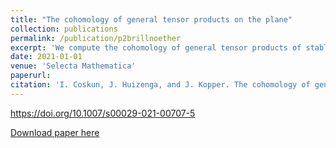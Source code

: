 ```yaml
---
title: "The cohomology of general tensor products on the plane"
collection: publications
permalink: /publication/p2brillnoether
excerpt: 'We compute the cohomology of general tensor products of stable bundles on the projective plane.'
date: 2021-01-01
venue: 'Selecta Mathematica'
paperurl:
citation: 'I. Coskun, J. Huizenga, and J. Kopper. The cohomology of general tensor products on the plane. <i>Selecta Mathematica</i> 27 no. 5 (2022), article number 94.'
---
```


https://doi.org/10.1007/s00029-021-00707-5

[Download paper here](http://jmkopper.github.io/files/p2brillnoether.pdf)
